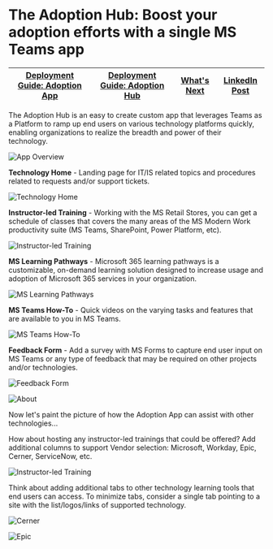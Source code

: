 # The Adoption Hub: Boost your adoption efforts with a single MS Teams app 

| [Deployment Guide: Adoption App](https://github.com/akporzondek/adoption_app/wiki/Deployment-Guide_Adoption-App) | [Deployment Guide: Adoption Hub](https://github.com/akporzondek/adoption_app/wiki/Deployment-Guide_Adoption-Hub) | [What's Next](https://github.com/akporzondek/adoption_app/wiki/What's-Next) | [LinkedIn Post](https://www.linkedin.com/pulse/boost-your-technology-adoption-efforts-single-ms-teams-john-pan/?trackingId=pd9XqJ24XEJdzYck%2B4Yi0g%3D%3D) |
| ---- | ---- | ---- | ---- |

The Adoption Hub is an easy to create custom app that leverages Teams as a Platform to ramp up end users on various technology platforms quickly, enabling organizations to realize the breadth and power of their technology. 

![App Overview](https://github.com/akporzondek/adoption_app/raw/main/readme_images/hub_overview.PNG)

**Technology Home** - Landing page for IT/IS related topics and procedures related to requests and/or support tickets.

![Technology Home](https://github.com/akporzondek/adoption_app/raw/main/readme_images/readme_technology_home.PNG)

**Instructor-led Training** - Working with the MS Retail Stores, you can get a schedule of classes that covers the many areas of the MS Modern Work productivity suite (MS Teams, SharePoint, Power Platform, etc).

![Instructor-led Training](https://github.com/akporzondek/adoption_app/raw/main/readme_images/readme_instructorled.PNG)

**MS Learning Pathways** - Microsoft 365 learning pathways is a customizable, on-demand learning solution designed to increase usage and adoption of Microsoft 365 services in your organization.

![MS Learning Pathways](https://github.com/akporzondek/adoption_app/raw/main/readme_images/readme_mslearningpathways.PNG)

**MS Teams How-To** - Quick videos on the varying tasks and features that are available to you in MS Teams.

![MS Teams How-To](https://github.com/akporzondek/adoption_app/raw/main/readme_images/readme_msteams_howto.PNG)

**Feedback Form** - Add a survey with MS Forms to capture end user input on MS Teams or any type of feedback that may be required on other projects and/or technologies.

![Feedback Form](https://github.com/akporzondek/adoption_app/raw/main/readme_images/readme_feedbackform.PNG)

![About](https://github.com/akporzondek/adoption_app/raw/main/readme_images/readme_about.PNG)

Now let's paint the picture of how the Adoption App can assist with other technologies...

How about hosting any instructor-led trainings that could be offered? Add additional columns to support Vendor selection: Microsoft, Workday, Epic, Cerner, ServiceNow, etc.

![Instructor-led Training](https://github.com/akporzondek/adoption_app/raw/main/readme_images/readme_instructorled2.PNG)

Think about adding additional tabs to other technology learning tools that end users can access.
To minimize tabs, consider a single tab pointing to a site with the list/logos/links of supported technology.

![Cerner](https://github.com/akporzondek/adoption_app/raw/main/readme_images/readme_cerner.PNG)

![Epic](https://github.com/akporzondek/adoption_app/raw/main/readme_images/readme_epic.PNG)
